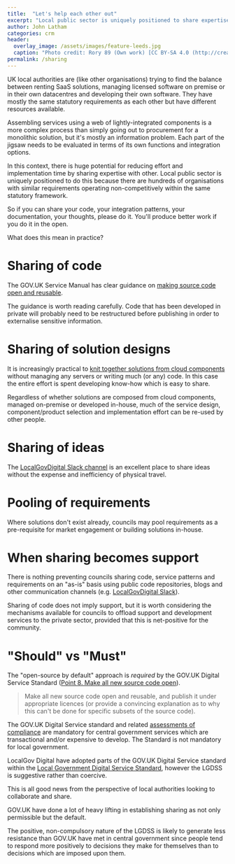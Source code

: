 ```yaml
---
title:  "Let's help each other out"
excerpt: "Local public sector is uniquely positioned to share expertise, solution designs and code because there are hundreds of organisations with similar requirements operating non-competitively within the same statutory framework."
author: John Latham
categories: crm
header:
  overlay_image: /assets/images/feature-leeds.jpg
  caption: "Photo credit: Rory 89 (Own work) [CC BY-SA 4.0 (http://creativecommons.org/licenses/by-sa/4.0)], via Wikimedia Commons"
permalink: /sharing
---
```

UK local authorities are (like other organisations) trying to find the balance between renting SaaS solutions, managing licensed software on premise or in their own datacentres and developing their own software. They have mostly the same statutory requirements as each other but have different resources available.

Assembling services using a web of lightly-integrated components is a more complex process than simply going out to procurement for a monolithic solution, but it's mostly an information problem. Each part of the jigsaw needs to be evaluated in terms of its own functions and integration options.

In this context, there is huge potential for reducing effort and implementation time by sharing expertise with other. Local public sector is uniquely positioned to do this because there are hundreds of organisations with similar requirements operating non-competitively within the same statutory framework.

So if you can share your code, your integration patterns, your documentation, your thoughts, please do it. You'll produce better work if you do it in the open.

What does this mean in practice?

# Sharing of code

The GOV.UK Service Manual has clear guidance on [making source code open and reusable](https://www.gov.uk/service-manual/technology/making-source-code-open-and-reusable).

The guidance is worth reading carefully. Code that has been developed in private will probably need to be restructured before publishing in order to externalise sensitive information.

# Sharing of solution designs

It is increasingly practical to [knit together solutions from cloud components](./cloud-components) without managing any servers or writing much (or any) code. In this case the entire effort is spent developing know-how which is easy to share.

Regardless of whether solutions are composed from cloud components, managed on-premise or developed in-house, much of the service design, component/product selection and implementation effort can be re-used by other people.

# Sharing of ideas

The [LocalGovDigital Slack channel](https://localgovdigital.slack.com) is an excellent place to share ideas without the expense and inefficiency of physical travel.

# Pooling of requirements

Where solutions don't exist already, councils may pool requirements as a pre-requisite for market engagement or building solutions in-house.

# When sharing becomes support

There is nothing preventing councils sharing code, service patterns and requirements on an "as-is" basis using public code repositories, blogs and other communication channels (e.g.  [LocalGovDigital Slack](https://localgovdigital.slack.com)).

Sharing of code does not imply support, but it is worth considering the mechanisms available for councils to offload 
support and development services to the private sector, provided that this is net-positive for the community.

# "Should" vs "Must"

The "open-source by default" approach is *required* by the GOV.UK Digital Service Standard ([Point 8. Make all new source code open](https://www.gov.uk/service-manual/service-standard/make-all-new-source-code-open)).

> Make all new source code open and reusable, and publish it under appropriate licences (or provide a convincing explanation as to why this can't be done for specific subsets of the source code).

The GOV.UK Digital Service standard and related [assessments of compliance](https://www.gov.uk/service-manual/service-assessments) are mandatory for central government services which are transactional and/or expensive to develop. The Standard is not mandatory for local government.

LocalGov Digital have adopted parts of the GOV.UK Digital Service standard within the [Local Government Digital Service Standard](http://localgovdigital.info/localgov-digital-makers/outputs/local-government-digital-service-standard/), however the LGDSS is suggestive rather than coercive.

This is all good news from the perspective of local authorities looking to collaborate and share.

GOV.UK have done a lot of heavy lifting in establishing sharing as not only permissible but the default.

The positive, non-compulsory nature of the LGDSS is likely to generate less resistance than GOV.UK have met in central 
government since people tend to respond more positively to decisions they make for themselves than to decisions which 
are imposed upon them.
